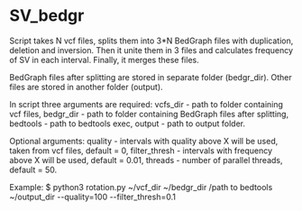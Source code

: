 # SV_bedgr
Script takes N vcf files, splits them into 3*N BedGraph files with duplication, deletion and inversion. Then it unite them in 3 files and calculates frequency of SV in each interval. Finally, it merges these files. 


BedGraph files after splitting are stored in separate folder (bedgr_dir). Other files are stored in another folder (output).


In script three arguments are required: vcfs_dir - path to folder containing vcf files, bedgr_dir - path to folder containing BedGraph files after splitting, bedtools - path to bedtools exec, output - path to output folder.


Optional arguments: quality - intervals with quality above X will be used, taken from vcf files, default = 0, filter_thresh - intervals with frequency above X will be used, default = 0.01, threads - number of parallel threads, default = 50.



Example: $ python3 rotation.py ~/vcf_dir ~/bedgr_dir /path to bedtools ~/output_dir --quality=100 --filter_thresh=0.1
